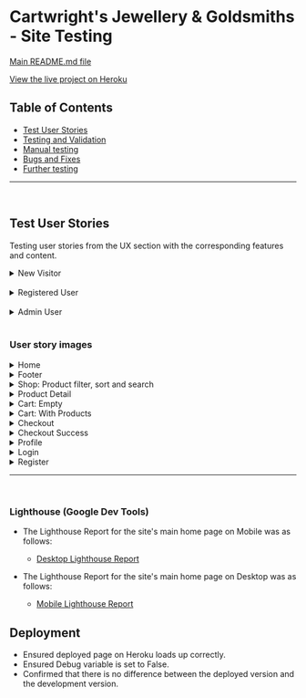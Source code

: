 # **Cartwright's Jewellery & Goldsmiths - Site Testing**

[Main README.md file](/README.md)

[View the live project on Heroku](https://cartwrights-jewellery.herokuapp.com/)

## Table of Contents 
* [Test User Stories](#test-user-stories)
* [Testing and Validation](#testing-and-validation) 
* [Manual testing](#manual-testing)
* [Bugs and Fixes](#bugs-and-fixes)
* [Further testing](#further-testing)

---
<br>

## **Test User Stories**
Testing user stories from the UX section with the corresponding features and content.

<details>
<summary>New Visitor</summary>

![New Visitor](/documentation/images/test-images/test_user_stories_guest.png)
</details>
<br>
<details>
<summary>Registered User</summary>

![Registered User](/documentation/images/test-images/test_user_stories_registered.png)
</details>
<br>
<details>
<summary>Admin User</summary>

![Admin User](/documentation/images/test-images/test_user_stories_Admin.png)
</details>
<br>

### User story images

<details>
<summary>Home</summary>

![Home](/documentation/images/test-images/landing_home.png)
</details>

<details>
<summary>Footer</summary>

![Footer](/documentation/images/test-images/footer.png)
</details>

<details>
<summary>Shop: Product filter, sort and search</summary>

![Shop: Products](/documentation/images/test-images/product_filter_sort_search.png)
</details>

<details>
<summary>Product Detail</summary>

![Product Detail](/documentation/images/test-images/product_detail.png)
</details>

<details>
<summary>Cart: Empty</summary>

![Cart: Empty]()
</details>

<details>
<summary>Cart: With Products</summary>

![Cart: With Products]()
</details>

<details>
<summary>Checkout</summary>

![Checkout]()
</details>

<details>
<summary>Checkout Success</summary>

![Checkout Success]()
</details>

<details>
<summary>Profile</summary>

![Profile]()
</details>

<details>
<summary>Login</summary>

![Login]()
</details>

<details>
<summary>Register</summary>

![Login]()
</details>

---
<br>

### Lighthouse (Google Dev Tools)

- The Lighthouse Report for the site's main home page on Mobile was as follows:
   - [Desktop Lighthouse Report](/documentation/images/test-images/lighthouse-desktop-home.png)

- The Lighthouse Report for the site's main home page on Desktop was as follows:
   - [Mobile Lighthouse Report](/documentation/images/test-images/lighthouse-mobile-home.png)


## **Deployment**
- Ensured deployed page on Heroku loads up correctly.
- Ensured Debug variable is set to False.
- Confirmed that there is no difference between the deployed version and the development version.